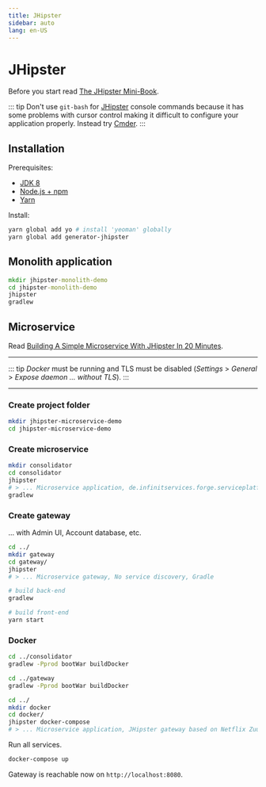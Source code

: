 ```yaml
---
title: JHipster
sidebar: auto
lang: en-US
---
```

# JHipster

Before you start read [The JHipster Mini-Book](https://www.infoq.com/minibooks/jhipster-4x-mini-book).

::: tip
Don't use `git-bash` for [JHipster](https://www.jhipster.tech/) console commands because it has some problems with cursor control making it difficult to configure your application properly. Instead try [Cmder](http://cmder.net/).
:::

## Installation

Prerequisites:

* [JDK 8](http://www.oracle.com/technetwork/java/javase/downloads/jdk8-downloads-2133151.html)
* [Node.js + npm](https://nodejs.org/en/)
* [Yarn](https://yarnpkg.com/lang/en/)

Install:

```bash
yarn global add yo # install 'yeoman' globally
yarn global add generator-jhipster
```

## Monolith application

```cmd
mkdir jhipster-monolith-demo
cd jhipster-monolith-demo
jhipster
gradlew
```

## Microservice

Read [Building A Simple Microservice With JHipster In 20 Minutes](http://blog.avenuecode.com/building-a-microservice-in-20-minutes-with-jhipster).

---

::: tip
_Docker_ must be running and TLS must be disabled (_Settings_ > _General_ > _Expose daemon ... without TLS_).
:::

---

### Create project folder

```bash
mkdir jhipster-microservice-demo
cd jhipster-microservice-demo
```

### Create microservice

```bash
mkdir consolidator
cd consolidator
jhipster
# > ... Microservice application, de.infinitservices.forge.serviceplatform, No service discovery, No database, Gradle
gradlew
```

### Create gateway

... with Admin UI, Account database, etc.

```bash
cd ../
mkdir gateway
cd gateway/
jhipster
# > ... Microservice gateway, No service discovery, Gradle

# build back-end
gradlew

# build front-end
yarn start
```

### Docker

```bash
cd ../consolidator
gradlew -Pprod bootWar buildDocker

cd ../gateway
gradlew -Pprod bootWar buildDocker

cd ../
mkdir docker
cd docker/
jhipster docker-compose
# > ... Microservice application, JHipster gateway based on Netflix Zuul
```

Run all services.

```bash
docker-compose up
```

Gateway is reachable now on `http://localhost:8080`.
